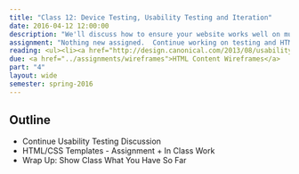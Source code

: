 ```yaml
---
title: "Class 12: Device Testing, Usability Testing and Iteration"
date: 2016-04-12 12:00:00
description: "We'll discuss how to ensure your website works well on multiple devices and browsers using the IdeaBase testing lab in class.  We'll also talk about accessibility and why it's important.  Finally, we'll also discuss how to develop usability and accessibility testing tasks and how to iterate on your design."
assignment: "Nothing new assigned.  Continue working on testing and HTML templates"
reading: <ul><li><a href="http://design.canonical.com/2013/08/usability-testing-how-do-we-design-effective-tasks">Usability testing - how do we design effective tasks by Tingting Zhao</a></li><li><a href="http://alistapart.com/article/reframing-accessibility-for-the-web">Reframing Accessibility for the Web by Anne Gibson</a></li><li><a href="http://bradfrost.com/blog/mobile/test-on-real-mobile-devices-without-breaking-the-bank/">Test on Real Mobile Devices Without Breaking the Bank by Brad Frost</a></li><li><a href="http://danielmall.com/articles/how-to-make-a-performance-budget/">How To Make a Performance Budget by Dan Mall</a></li><li><a href="http://deep.design/the-hamburger-menu/?utm_source=CSS-Weekly&utm_campaign=Issue-176&utm_medium=email">For Reference - The Hamburger Menu Doesn't Work</a></li><li><a href="http://a11yproject.com/checklist.html">For Reference - Web Accessibility Checklist</a></li></ul>
due: <a href="../assignments/wireframes">HTML Content Wireframes</a>
part: "4"
layout: wide
semester: spring-2016
---
```


## Outline

* Continue Usability Testing Discussion
* HTML/CSS Templates - Assignment + In Class Work
* Wrap Up: Show Class What You Have So Far